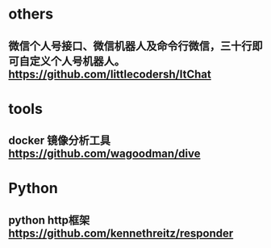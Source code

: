 # others
##  微信个人号接口、微信机器人及命令行微信，三十行即可自定义个人号机器人。 https://github.com/littlecodersh/ItChat

# tools
## docker 镜像分析工具 https://github.com/wagoodman/dive

# Python
## python http框架 https://github.com/kennethreitz/responder